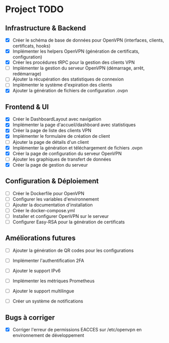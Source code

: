 # Project TODO

## Infrastructure & Backend
- [x] Créer le schéma de base de données pour OpenVPN (interfaces, clients, certificats, hooks)
- [x] Implémenter les helpers OpenVPN (génération de certificats, configuration)
- [x] Créer les procédures tRPC pour la gestion des clients VPN
- [ ] Implémenter la gestion du serveur OpenVPN (démarrage, arrêt, redémarrage)
- [ ] Ajouter la récupération des statistiques de connexion
- [ ] Implémenter le système d'expiration des clients
- [x] Ajouter la génération de fichiers de configuration .ovpn

## Frontend & UI
- [x] Créer le DashboardLayout avec navigation
- [x] Implémenter la page d'accueil/dashboard avec statistiques
- [x] Créer la page de liste des clients VPN
- [x] Implémenter le formulaire de création de client
- [ ] Ajouter la page de détails d'un client
- [x] Implémenter la génération et téléchargement de fichiers .ovpn
- [x] Créer la page de configuration du serveur OpenVPN
- [ ] Ajouter les graphiques de transfert de données
- [x] Créer la page de gestion du serveur

## Configuration & Déploiement
- [ ] Créer le Dockerfile pour OpenVPN
- [ ] Configurer les variables d'environnement
- [ ] Ajouter la documentation d'installation
- [ ] Créer le docker-compose.yml
- [ ] Installer et configurer OpenVPN sur le serveur
- [ ] Configurer Easy-RSA pour la génération de certificats

## Améliorations futures
- [ ] Ajouter la génération de QR codes pour les configurations
- [ ] Implémenter l'authentification 2FA
- [ ] Ajouter le support IPv6
- [ ] Implémenter les métriques Prometheus
- [ ] Ajouter le support multilingue
- [ ] Créer un système de notifications



## Bugs à corriger
- [x] Corriger l'erreur de permissions EACCES sur /etc/openvpn en environnement de développement

